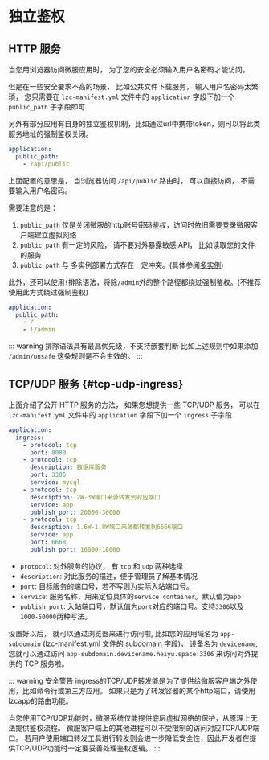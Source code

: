 # 独立鉴权

## HTTP 服务

当您用浏览器访问微服应用时， 为了您的安全必须输入用户名密码才能访问。

但是在一些安全要求不高的场景， 比如公共文件下载服务， 输入用户名密码太繁琐， 您只需要在 `lzc-manifest.yml` 文件中的 `application` 字段下加一个 `public_path` 子字段即可

另外有部分应用有自身的独立鉴权机制，比如通过url中携带token，则可以将此类服务地址的强制鉴权关闭。

```yml
application:
  public_path:
    - /api/public
```

上面配置的意思是， 当浏览器访问 `/api/public` 路由时， 可以直接访问， 不需要输入用户名密码。

需要注意的是：
1. `public_path` 仅是关闭微服的http账号密码鉴权，访问时依旧需要登录微服客户端建立虚拟网络
2. `public_path` 有一定的风险， 请不要对外暴露敏感 API， 比如读取您的文件的服务
3. `public_path` 与 多实例部署方式存在一定冲突。(具体参阅[多实例](/advanced-multi-instance))


此外，还可以使用`!`排除语法，将除`/admin`外的整个路径都绕过强制鉴权。(不推荐使用此方式绕过强制鉴权)
```yml
application:
  public_path:
    - /
    - !/admin
```

::: warning 排除语法具有最高优先级，不支持嵌套判断
比如上述规则中如果添加 `/admin/unsafe` 这条规则是不会生效的。
:::



## TCP/UDP 服务 {#tcp-udp-ingress}

上面介绍了公开 HTTP 服务的方法， 如果您想提供一些 TCP/UDP 服务，
可以在 `lzc-manifest.yml` 文件中的 `application` 字段下加一个 `ingress` 子字段

```yml
application:
  ingress:
    - protocol: tcp
      port: 8080
    - protocol: tcp
      description: 数据库服务
      port: 3306
      service: mysql
    - protocol: tcp
      description: 2W-3W端口来源转发到对应端口
      service: app
      publish_port: 20000-30000
    - protocol: tcp
      description: 1.6W-1.8W端口来源都转发到6666端口
      service: app
      port: 6668
      publish_port: 16000-18000
```

- `protocol`: 对外服务的协议， 有 `tcp` 和 `udp` 两种选择
- `description`: 对此服务的描述，便于管理员了解基本情况
- `port`: 目标服务的端口号，若不写则为实际入站端口号。
- `service`: 服务名称，用来定位具体的`service container`。默认值为`app`
- `publish_port`: 入站端口号，默认值为`port`对应的端口号。支持`3306`以及`1000-50000`两种写法。

设置好以后， 就可以通过浏览器来进行访问啦, 比如您的应用域名为 `app-subdomain` (lzc-manifest.yml 文件的 subdomain 字段)， 设备名为 `devicename`, 您就可以通过访问 `app-subdomain.devicename.heiyu.space:3306` 来访问对外提供的 TCP 服务啦。

::: warning 安全警告
ingress的TCP/UDP转发能是为了提供给微服客户端之外使用，比如命令行或第三方应用。
如果只是为了转发容器的某个http端口，请使用lzcapp的路由功能。

当您使用TCP/UDP功能时，微服系统仅能提供底层虚拟网络的保护，从原理上无法提供鉴权流程。
微服客户端上的其他进程可以不受限制的访问对应TCP/UDP端口。
若用户使用端口转发工具进行转发则会进一步降低安全性，因此开发者在提供TCP/UDP功能时一定要妥善处理鉴权逻辑。
:::
